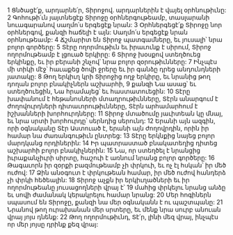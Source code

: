 1 Ցնծացէ՛ք, արդարնե՛ր, Տիրոջով.
արդարներին է վայել օրհնութիւնը:
2 Գոհութի՛ւն յայտնեցէք Տիրոջը օրհներգութեամբ, տասլարանի նուագարանով սաղմո՛ս երգեցէք նրան:
3 Օրհներգեցէ՛ք Տիրոջը նոր օրհներգով,
քանզի հաճելի է այն:
Սաղմո՛ս երգեցէք նրան օրհնութեամբ:
4 Ճշմարիտ են Տիրոջ պատգամները,
եւ յուսալի՝ նրա բոլոր գործերը:
5 Տէրը ողորմութիւն եւ իրաւունք է սիրում,
Տիրոջ ողորմութեամբ է լցուած երկիրը:
6 Տիրոջ խօսքով ստեղծուեց երկինքը,
եւ իր բերանի շնչով՝ նրա բոլոր զօրութիւնները:
7 Ինչպէս մի տիկի մէջ՝ հաւաքեց ծովի ջրերը
եւ իր գանձը դրեց անդունդների յատակը:
8 Թող երկիւղ կրի Տիրոջից ողջ երկիրը,
եւ նրանից թող դողան բոլոր բնակիչներն աշխարհի,
9 քանզի Նա ասաց՝ եւ ստեղծուեցին,
Նա հրամայեց՝ եւ հաստատուեցին:
10 Տէրը խափանում է հեթանոսների մտադրութիւնները,
Տէրն անարգում է ժողովուրդների դիտաւորութիւնները,
Տէրն արհամարհում է իշխանների խորհուրդները:
11 Տիրոջ մտածումը յաւիտեան կը մնայ,
եւ նրա սրտի խորհուրդը՝ սերնդից սերունդ:
12 Երանի այն ազգին, որի օգնականը Տէր Աստուած է,
երանի այն ժողովրդին, որին իր համար նա ժառանգութիւն ընտրեց:
13 Տէրը երկնքից նայեց բոլոր մարդկանց որդիներին:
14 Իր պատրաստած բնակատեղից դիտեց աշխարհի բոլոր բնակիչներին:
15 Նա, որ ստեղծել է նրանցից իւրաքանչիւրի սիրտը,
հաշուի է առնում նրանց բոլոր գործերը:
16 Թագաւորն իր զօրքի բազմութեամբ չի փրկուի,
եւ ոչ էլ հսկան՝ իր մեծ ուժով:
17 Ձին անօգուտ է փրկութեան համար,
իր մեծ ուժով հանդերձ չի փրկի հեծեալին:
18 Տիրոջ աչքն իր երկիւղածների
եւ իր ողորմութեանը յուսացողների վրայ է՝
19 մահից փրկելու նրանց անձը եւ սովի ժամանակ կերակրելու համար նրանց:
20 Մեր հոգիներն սպասում են Տիրոջը,
քանզի նա մեր օգնականն է ու պաշտպանը:
21 Նրանով թող ուրախանան մեր սրտերը,
եւ մենք նրա սուրբ անուան վրայ յոյս դնենք:
22 Թող ողորմութիւնդ, Տէ՛ր, լինի մեզ վրայ,
ինչպէս որ մեր յոյսը դրինք քեզ վրայ:
